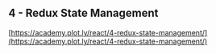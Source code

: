 ## 4 - Redux State Management

[https://academy.plot.ly/react/4-redux-state-management/](https://academy.plot.ly/react/4-redux-state-management/)



